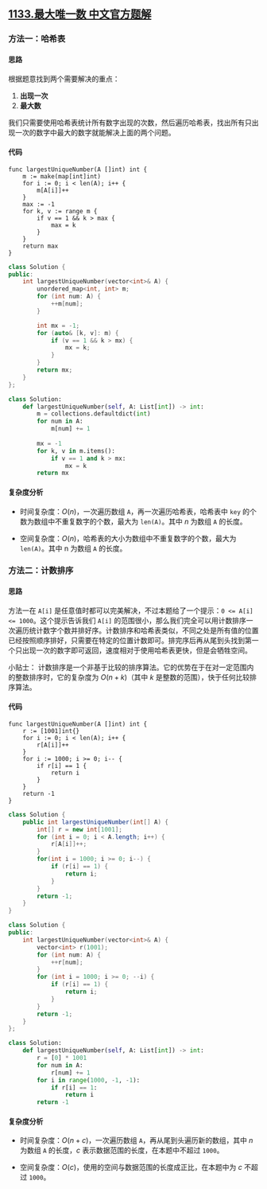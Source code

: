 ## [1133.最大唯一数 中文官方题解](https://leetcode.cn/problems/largest-unique-number/solutions/100000/zui-da-wei-yi-shu-by-leetcode-solution)

### 方法一：哈希表

#### 思路

根据题意找到两个需要解决的重点：

1. **出现一次**
2. **最大数**

我们只需要使用哈希表统计所有数字出现的次数，然后遍历哈希表，找出所有只出现一次的数字中最大的数字就能解决上面的两个问题。

#### 代码

```Golang [sol1] 
func largestUniqueNumber(A []int) int {
    m := make(map[int]int)
    for i := 0; i < len(A); i++ {
        m[A[i]]++
    }
    max := -1
    for k, v := range m {
        if v == 1 && k > max {
            max = k
        }
    }
    return max
}
```
```C++ [sol1]
class Solution {
public:
    int largestUniqueNumber(vector<int>& A) {
        unordered_map<int, int> m;
        for (int num: A) {
            ++m[num];
        }

        int mx = -1;
        for (auto& [k, v]: m) {
            if (v == 1 && k > mx) {
                mx = k;
            }
        }
        return mx;
    }
};
```
```Python [sol1]
class Solution:
    def largestUniqueNumber(self, A: List[int]) -> int:
        m = collections.defaultdict(int)
        for num in A:
            m[num] += 1
        
        mx = -1
        for k, v in m.items():
            if v == 1 and k > mx:
                mx = k
        return mx
```

#### 复杂度分析

- 时间复杂度：$O(n)$，一次遍历数组 `A`，再一次遍历哈希表，哈希表中 `key` 的个数为数组中不重复数字的个数，最大为 `len(A)`。其中 $n$ 为数组 `A` 的长度。

- 空间复杂度：$O(n)$，哈希表的大小为数组中不重复数字的个数，最大为 `len(A)`。其中 n 为数组 `A` 的长度。

### 方法二：计数排序

#### 思路

方法一在 `A[i]` 是任意值时都可以完美解决，不过本题给了一个提示：`0 <= A[i] <= 1000`。这个提示告诉我们 `A[i]` 的范围很小，那么我们完全可以用计数排序一次遍历统计数字个数并排好序。计数排序和哈希表类似，不同之处是所有值的位置已经按照顺序排好，只需要在特定的位置计数即可。排完序后再从尾到头找到第一个只出现一次的数字即可返回，速度相对于使用哈希表更快，但是会牺牲空间。

小贴士：
计数排序是一个非基于比较的排序算法。它的优势在于在对一定范围内的整数排序时，它的复杂度为 $Ο(n+k)$（其中 $k$ 是整数的范围），快于任何比较排序算法。

#### 代码

```Golang [sol2]
func largestUniqueNumber(A []int) int {
    r := [1001]int{}
    for i := 0; i < len(A); i++ {
        r[A[i]]++
    }
    for i := 1000; i >= 0; i-- {
        if r[i] == 1 {
            return i
        }
    }
    return -1
}
```
```Java [sol2]
class Solution {
    public int largestUniqueNumber(int[] A) {
        int[] r = new int[1001];
        for (int i = 0; i < A.length; i++) {
            r[A[i]]++;
        }
        for(int i = 1000; i >= 0; i--) {
            if (r[i] == 1) {
                return i;
            }
        }
        return -1;
    }
}
```
```C++ [sol2]
class Solution {
public:
    int largestUniqueNumber(vector<int>& A) {
        vector<int> r(1001);
        for (int num: A) {
            ++r[num];
        }
        for (int i = 1000; i >= 0; --i) {
            if (r[i] == 1) {
                return i;
            }
        }
        return -1;
    }
};
```
```Python [sol2]
class Solution:
    def largestUniqueNumber(self, A: List[int]) -> int:
        r = [0] * 1001
        for num in A:
            r[num] += 1
        for i in range(1000, -1, -1):
            if r[i] == 1:
                return i
        return -1
```

#### 复杂度分析

- 时间复杂度：$O(n + c)$，一次遍历数组 `A`，再从尾到头遍历新的数组，其中 $n$ 为数组 `A` 的长度，$c$ 表示数据范围的长度，在本题中不超过 `1000`。

- 空间复杂度：$O(c)$，使用的空间与数据范围的长度成正比，在本题中为 $c$ 不超过 `1000`。